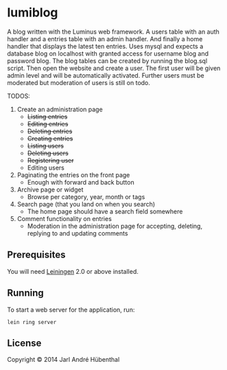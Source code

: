 # lumiblog

A blog written with the Luminus web framework. A users table with an auth handler and a entries table with an admin handler. And finally a home handler that displays the latest ten entries. Uses mysql and expects a database blog on localhost with granted access for username blog and password blog. The blog tables can be created by running the blog.sql script. Then open the website and create a user. The first user will be given admin level and will be automatically activated. Further users must be moderated but moderation of users is still on todo.

TODOS:

1. Create an administration page
   * ~~Listing entries~~
   * ~~Editing entries~~
   * ~~Deleting entries~~
   * ~~Creating entries~~
   * ~~Listing users~~
   * ~~Deleting users~~
   * ~~Registering user~~
   * Editing users
2. Paginating the entries on the front page
   * Enough with forward and back button
3. Archive page or widget
   * Browse per category, year, month or tags
4. Search page (that you land on when you search)
   * The home page should have a search field somewhere
5. Comment functionality on entries
   * Moderation in the administration page for accepting, deleting, replying to and updating comments

## Prerequisites

You will need [Leiningen][1] 2.0 or above installed.

[1]: https://github.com/technomancy/leiningen

## Running

To start a web server for the application, run:

    lein ring server

## License

Copyright © 2014 Jarl André Hübenthal
